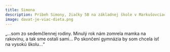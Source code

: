 ```yaml
---
title: Simona
description: Príbeh Simony, žiačky 5B na základnej škole v Markušovciach.
image: davat-je-viac-dieta.png
---
```

„...som zo sedemčlennej rodiny. Minulý rok nám zomrela mamka na rakovinu, a tak sme ostali sami... Po skončení gymnázia by som chcela ísť na vysokú školu...“